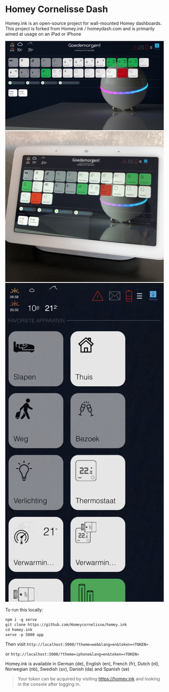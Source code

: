 # Homey Cornelisse Dash 

Homey.ink is an open-source project for wall-mounted Homey dashboards.
This project is forked from Homey.ink / homeydash.com and is primarily aimed at usage on an iPad or iPhone


![Homey.ink on web](https://raw.githubusercontent.com/Homeycornelisse/homey.ink/master/assets/devices/web/web.png)
![Homey.ink on iPad](https://raw.githubusercontent.com/Homeycornelisse/homey.ink/master/assets/devices/ipad/ipad.png)
![Homey.ink on iPhone](https://raw.githubusercontent.com/Homeycornelisse/homey.ink/master/assets/devices/iphone/iphone.png)

To run this locally:

```
npm i -g serve
git clone https://github.com/Homeycornelisse/homey.ink
cd homey.ink
serve -p 5000 app
```

Then visit `http://localhost:5000/?theme=web&lang=en&token=<TOKEN>`

or `http://localhost:5000/?theme=iphone&lang=en&token=<TOKEN>`

Homey.ink is available in German (de), English (en), French (fr), Dutch (nl), Norwegian (nb), Swedish (sv), Danish (da) and Spanish (se)

> Your token can be acquired by visiting https://homey.ink and looking in the console after logging in.
